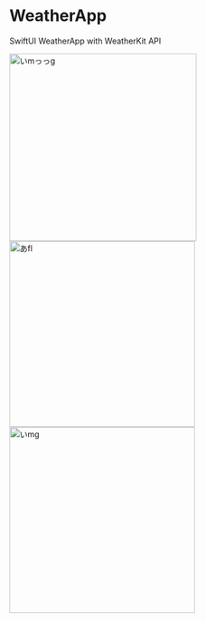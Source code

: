 # WeatherApp

SwiftUI WeatherApp with WeatherKit API 




<p>
<img width="331" alt="いmっっg" src="https://user-images.githubusercontent.com/64409793/201223538-954c1823-43b5-4022-9fa1-4337bdea8c8f.png">


<img width="328" alt="あfl" src="https://user-images.githubusercontent.com/64409793/201223544-34fd5b14-b432-4080-b7c0-575da6e323f0.png">



<img width="328" alt="いmg" src="https://user-images.githubusercontent.com/64409793/201223363-59a6a94a-1a6c-4437-a7f9-c3d41e9e61d9.png">


</p>
